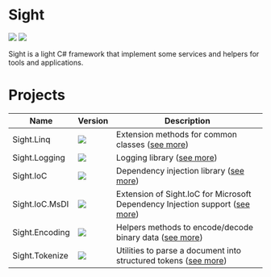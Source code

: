 # Sight

[![](https://img.shields.io/github/license/LePtitDev/Sight)](https://github.com/LePtitDev/Sight/blob/main/LICENSE) [![](https://github.com/LePtitDev/Sight/actions/workflows/ci.yml/badge.svg)](https://github.com/LePtitDev/Sight/actions)

Sight is a light C# framework that implement some services and helpers for tools and applications.

# Projects

| Name | Version | Description |
| --- | --- | --- |
| Sight.Linq | [![](https://img.shields.io/nuget/v/Sight.Linq.svg)](https://www.nuget.org/packages/Sight.Linq/) | Extension methods for common classes ([see more](src/Sight.Linq/README.md)) |
| Sight.Logging | [![](https://img.shields.io/nuget/v/Sight.Logging.svg)](https://www.nuget.org/packages/Sight.Logging/) | Logging library ([see more](src/Sight.Logging/README.md)) |
| Sight.IoC | [![](https://img.shields.io/nuget/v/Sight.IoC.svg)](https://www.nuget.org/packages/Sight.IoC/) | Dependency injection library ([see more](src/Sight.IoC/README.md)) |
| Sight.IoC.MsDI | [![](https://img.shields.io/nuget/v/Sight.IoC.MsDI.svg)](https://www.nuget.org/packages/Sight.IoC.MsDI/) | Extension of Sight.IoC for Microsoft Dependency Injection support ([see more](src/Sight.IoC.MsDI/README.md)) |
| Sight.Encoding | [![](https://img.shields.io/nuget/v/Sight.Encoding.svg)](https://www.nuget.org/packages/Sight.Encoding/) | Helpers methods to encode/decode binary data ([see more](src/Sight.Encoding/README.md)) |
| Sight.Tokenize | [![](https://img.shields.io/nuget/v/Sight.Tokenize.svg)](https://www.nuget.org/packages/Sight.Tokenize/) | Utilities to parse a document into structured tokens ([see more](src/Sight.Tokenize/README.md)) |
